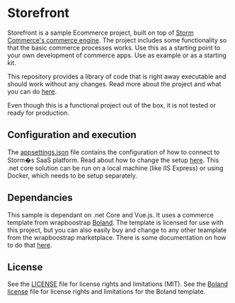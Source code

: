 # Storefront

Storefront is a sample Ecommerce project, built on top of [Storm Commerce's commerce engine](https://storm.io/).
The project includes some functionality so that the basic commerce processes works.
Use this as a starting point to your own development of commerce apps. Use as example or as a starting kit.

This repository provides a library of code that is right away executable and should work without any changes. 
Read more about the project and what you can do [here](https://storm.io/docs/samplestorefront).

Even though this is a functional project out of the box, it is not tested or ready for production.

## Configuration and execution
The [appsettings.json](Storefront/appsettings.json) file contains the configuration of how to connect to Storm�s SaaS platform. Read about how to change the setup [here](https://storm.io/docs/samplestorefront).
This .net core solution can be run on a local machine (like IIS Express) or using Docker, which needs to be setup separately.

## Dependancies
This sample is dependant on .net Core and Vue.js. It uses a commerce template from wrapboostrap [Boland](https://wrapbootstrap.com/theme/boland-modern-online-shop-template-WB01P97L2).
The template is licensed for use with this project, but you can also easily buy and change to any other teamplate from the wrapboostrap marketplace. There is some documentation on how to do that [here](https://storm.io/docs/samplestorefront).

## License
See the [LICENSE](LICENSE.md) file for license rights and limitations (MIT).
See the [Boland license](LICENSE.txt) file for license rights and limitations for the Boland template.
